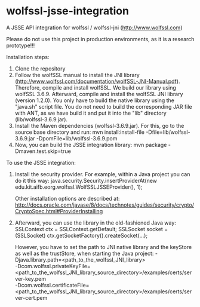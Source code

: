 # wolfssl-jsse-integration
A JSSE API integration for wolfssl / wolfssl-jni (http://www.wolfssl.com)

Please do not use this project in production environments, as it is a research prototype!!!

Installation steps:
1. Clone the repository
2. Follow the wolfSSL manual to install the JNI library (http://www.wolfssl.com/documentation/wolfSSL-JNI-Manual.pdf). 
   Therefore, compile and install wolfSSL. We build our library using wolfSSL 3.6.9.
   Afterward, compile and install the wolfSSL JNI library (version 1.2.0). You only have to build the native library 
   using the "java.sh" script file. You do not need to build the corresponding JAR file with ANT, as we have build 
   it and put it into the "lib" directory (lib/wolfssl-3.6.9.jar).
3. Install the Maven dependencies (wolfssl-3.6.9.jar).
   For this, go to the source base directory and run:
   mvn install:install-file -Dfile=lib/wolfssl-3.6.9.jar -DpomFile=lib/wolfssl-3.6.9.pom
4. Now, you can build the JSSE integration library:
   mvn package -Dmaven.test.skip=true


To use the JSSE integration:
1. Install the security provider. For example, within a Java project you can do it this way:
   java.security.Security.insertProviderAt(new edu.kit.aifb.eorg.wolfssl.WolfSSLJSSEProvider(), 1);
   
   Other installation options are described at: http://docs.oracle.com/javase/8/docs/technotes/guides/security/crypto/CryptoSpec.html#ProviderInstalling
2. Afterward, you can use the library in the old-fashioned Java way:
   SSLContext ctx = SSLContext.getDefault;
   SSLSocket socket = (SSLSocket) ctx.getSocketFactory().createSocket(...);
   
   However, you have to set the path to JNI native library and the keyStore as well as the trustStore, when starting the Java project:
   -Djava.library.path=<path_to_the_wolfssl_JNI_library> \
   -Dcom.wolfssl.privateKeyFile=<path_to_the_wolfssl_JNI_library_source_directory>/examples/certs/server-key.pem \
   -Dcom.wolfssl.certificateFile=<path_to_the_wolfssl_JNI_library_source_directory>/examples/certs/server-cert.pem
